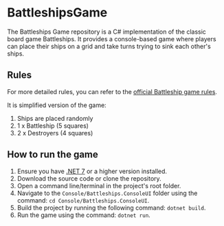 # BattleshipsGame
The Battleships Game repository is a C# implementation of the classic board game Battleships. It provides a console-based game where players can place their ships on a grid and take turns trying to sink each other's ships.

## Rules 

For more detailed rules, you can refer to the [official Battleship game rules](https://www.hasbro.com/common/instruct/Battleship.PDF).

It is simplified version of the game:
1. Ships are placed randomly
2. 1 x Battleship (5 squares)
3. 2 x Destroyers (4 squares)

## How to run the game 

1. Ensure you have [.NET 7](https://dotnet.microsoft.com/en-us/download) or a higher version installed.
2. Download the source code or clone the repository.
3. Open a command line/terminal in the project's root folder.
4. Navigate to the `Console/Battleships.ConsoleUI` folder using the command: `cd Console/Battleships.ConsoleUI`.
5. Build the project by running the following command: `dotnet build`.
6. Run the game using the command: `dotnet run`.
